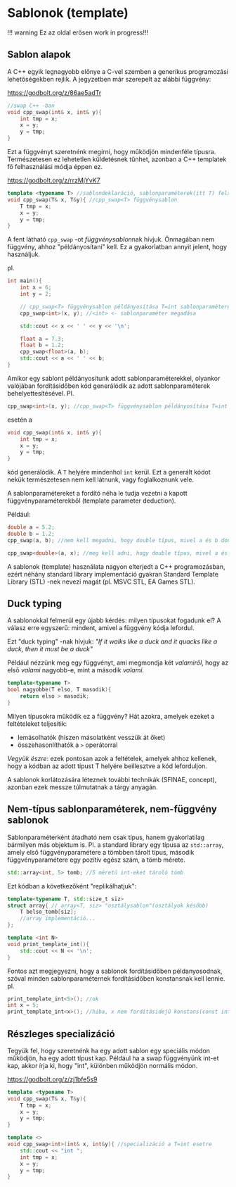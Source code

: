 # Sablonok (template)

!!! warning
    Ez az oldal erősen work in progress!!!

## Sablon alapok
A C++ egyik legnagyobb előnye a C-vel szemben a generikus programozási lehetőségekben rejlik. A jegyzetben már szerepelt az alábbi függvény:

<https://godbolt.org/z/86ae5adTr>
```cpp
//swap C++ -ban
void cpp_swap(int& x, int& y){
    int tmp = x;
    x = y;
    y = tmp;
}
```

Ezt a függvényt szeretnénk megírni, hogy működjön mindenféle típusra. Természetesen ez lehetetlen küldetésnek tűnhet, azonban a C++ templatek fő felhasználási módja éppen ez.


<https://godbolt.org/z/rrzMjYvK7>
```cpp
template <typename T> //sablondeklaráció, sablonparaméterek(itt T) felsorolása
void cpp_swap(T& x, T&y){ //cpp_swap<T> függvénysablon
    T tmp = x;
    x = y;
    y = tmp;
}
```

A fent látható `cpp_swap` -ot *függvénysablon*nak hívjuk. Önmagában nem függvény, ahhoz "példányosítani" kell. Ez a gyakorlatban annyit jelent, hogy használjuk.

pl.
```cpp
int main(){
    int x = 6;
    int y = 2;

    // cpp_swap<T> függvénysablon példányosítása T=int sablonparaméterekkel
    cpp_swap<int>(x, y); //<int> <- sablonparaméter megadása

    std::cout << x << ' ' << y << '\n';

    float a = 7.3;
    float b = 1.2;
    cpp_swap<float>(a, b);
    std::cout << a << ' ' << b;
}
```

Amikor egy sablont példányosítunk adott sablonparaméterekkel, olyankor valójában fordításidőben kód generálódik az adott sablonparaméterek behelyettesítésével.
Pl.
```cpp
cpp_swap<int>(x, y); //cpp_swap<T> függvénysablon példányosítása T=int sablonparaméterekkel
```
esetén a
```cpp
void cpp_swap(int& x, int& y){ 
    int tmp = x;
    x = y;
    y = tmp;
}
```
kód generálódik. A `T` helyére mindenhol `int` kerül. Ezt a generált kódot nekük természetesen nem kell látnunk, vagy foglalkoznunk vele.

A sablonparamétereket a fordító néha le tudja vezetni a kapott függvényparaméterekből (template parameter deduction).

Például:
```cpp
double a = 5.2;
double b = 1.2;
cpp_swap(a, b); //nem kell megadni, hogy double típus, mivel a és b double típusúak

cpp_swap<double>(a, x); //meg kell adni, hogy double típus, mivel a és x különböző típusúak, így a fordító nem tud dönteni
```

A sablonok (template) használata nagyon elterjedt a C++ programozásban, ezért néhány standard library implementáció gyakran Standard Template Library (STL) -nek nevezi magát (pl. MSVC STL, EA Games STL).

## Duck typing

A sablonokkal felmerül egy újabb kérdés: milyen típusokat fogadunk el? A válasz erre egyszerű: mindent, amivel a függvény kódja lefordul.

Ezt "duck typing" -nak hívjuk: *"If it walks like a duck and it quacks like a duck, then it must be a duck"*

Például nézzünk meg egy függvényt, ami megmondja két *valamiről*, hogy az első *valami* nagyobb-e, mint a második *valami*.

```cpp
template<typename T>
bool nagyobbe(T elso, T masodik){
    return elso > masodik;
}
```

Milyen típusokra működik ez a függvény?
Hát azokra, amelyek ezeket a feltételeket teljesítik:
* lemásolhatók (hiszen másolatként vesszük át őket)
* összehasonlíthatók a `>` operátorral

*Vegyük észre*: ezek pontosan azok a feltételek, amelyek ahhoz kellenek, hogy a kódban az adott típust T helyére beillesztve a kód leforduljon.

A sablonok korlátozására léteznek további technikák (SFINAE, concept), azonban ezek messze túlmutatnak a tárgy anyagán.

## Nem-típus sablonparaméterek, nem-függvény sablonok

Sablonparaméterként átadható nem csak típus, hanem gyakorlatilag bármilyen más objektum is. Pl. a standard library egy típusa az `std::array`, amely első függvényparamétere a tömbben tárolt típus, második függvényparamétere egy pozitív egész szám, a tömb mérete.

```cpp
std::array<int, 5> tomb; //5 méretű int-eket tároló tömb
```

Ezt kódban a következőként "replikálhatjuk":
```cpp
template<typename T, std::size_t siz>
struct array{ // array<T, siz> "osztálysablon"(osztályok később)
    T belso_tomb[siz];
    //array implementáció...
};

template <int N>
void print_template_int(){
    std::cout << N << '\n';
}
```
Fontos azt megjegyezni, hogy a sablonok fordításidőben példanyosodnak, szóval minden sablonparaméternek fordításidőben konstansnak kell lennie.
pl.
```cpp
print_template_int<5>(); //ok
int x = 5;
print_template_int<x>(); //hiba, x nem fordításidejű konstans(const int x sem oldaná meg)
```
## Részleges specializáció

Tegyük fel, hogy szeretnénk ha egy adott sablon egy speciális módon működjön, ha egy adott típust kap. 
Például ha a swap függvényünk int-et kap, akkor írja ki, hogy "int", különben működjön normális módon.

<https://godbolt.org/z/zj1bfe5s9>
```cpp
template <typename T> 
void cpp_swap(T& x, T&y){ 
    T tmp = x;
    x = y;
    y = tmp;
}

template <> 
void cpp_swap<int>(int& x, int&y){ //specializáció a T=int esetre
    std::cout << "int ";
    int tmp = x;
    x = y;
    y = tmp;
}
```